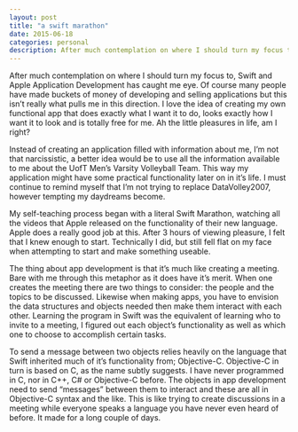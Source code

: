 ```yaml
---
layout: post
title: "a swift marathon"
date: 2015-06-18
categories: personal
description: After much contemplation on where I should turn my focus to, Swift and Apple Application Development has caught me eye.
---
```


After much contemplation on where I should turn my focus to, Swift and Apple Application Development has caught me eye. Of course many people have made buckets of money of developing and selling applications but this isn’t really what pulls me in this direction. I love the idea of creating my own functional app that does exactly what I want it to do, looks exactly how I want it to look and is totally free for me. Ah the little pleasures in life, am I right?

Instead of creating an application filled with information about me, I’m not that narcissistic, a better idea would be to use all the information available to me about the UofT Men’s Varsity Volleyball Team. This way my application might have some practical functionality later on in it’s life. I must continue to remind myself that I’m not trying to replace DataVolley2007, however tempting my daydreams become.

My self-teaching process began with a literal Swift Marathon, watching all the videos that Apple released on the functionality of their new language. Apple does a really good job at this. After 3 hours of viewing pleasure, I felt that I knew enough to start. Technically I did, but still fell flat on my face when attempting to start and make something useable.

The thing about app development is that it’s much like creating a meeting. Bare with me through this metaphor as it does have it’s merit. When one creates the meeting there are two things to consider: the people and the topics to be discussed. Likewise when making apps, you have to envision the data structures and objects needed then make them interact with each other. Learning the program in Swift was the equivalent of learning who to invite to a meeting, I figured out each object’s functionality as well as which one to choose to accomplish certain tasks.

To send a message between two objects relies heavily on the language that Swift inherited much of it’s functionality from; Objective-C. Objective-C in turn is based on C, as the name subtly suggests. I have never programmed in C, nor in C++, C# or Objective-C before. The objects in app development need to send “messages” between them to interact and these are all in Objective-C syntax and the like. This is like trying to create discussions in a meeting while everyone speaks a language you have never even heard of before. It made for a long couple of days.

